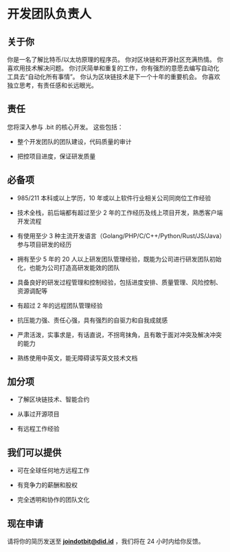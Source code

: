 # 开发团队负责人

## 关于你

你是一名了解比特币/以太坊原理的程序员。 你对区块链和开源社区充满热情。 你喜欢用技术解决问题。 你讨厌简单和重复的工作，你有强烈的意愿去编写自动化工具去“自动化所有事情”。 你认为区块链技术是下一个十年的重要机会。 你喜欢独立思考，有责任感和长远眼光。

## 责任

您将深入参与 .bit 的核心开发。 这些包括：

- 整个开发团队的团队建设，代码质量的审计

- 把控项目进度，保证研发质量


## 必备项

- 985/211 本科或以上学历，10 年或以上软件行业相关公司同岗位工作经验

- 技术全栈，前后端都有超过至少 2 年的工作经历及线上项目开发，熟悉客户端开发流程

- 有使用至少 3 种主流开发语言（Golang/PHP/C/C++/Python/Rust/JS/Java）参与项目研发的经历

- 拥有至少 5 年的 20 人以上研发团队管理经验，既能为公司进行研发团队初始化，也能为公司打造高研发能效的团队

- 具备良好的研发过程管理和控制经验，包括进度安排、质量管理、风险控制、资源调配等

- 有超过 2 年的远程团队管理经验

- 抗压能力强、责任心强，具有强烈的自驱力和自我成就感

- 严肃活泼，实事求是，有话直说，不拐弯抹角，且有敢于面对冲突及解决冲突的能力

- 熟练使用中英文，能无障碍读写英文技术文档

## 加分项

- 了解区块链技术、智能合约

- 从事过开源项目

- 有远程工作经验

## 我们可以提供

- 可在全球任何地方远程工作

- 有竞争力的薪酬和股权

- 完全透明和协作的团队文化



## 现在申请

请将你的简历发送至 **joindotbit@did.id** ，我们将在 24 小时内给你反馈。
